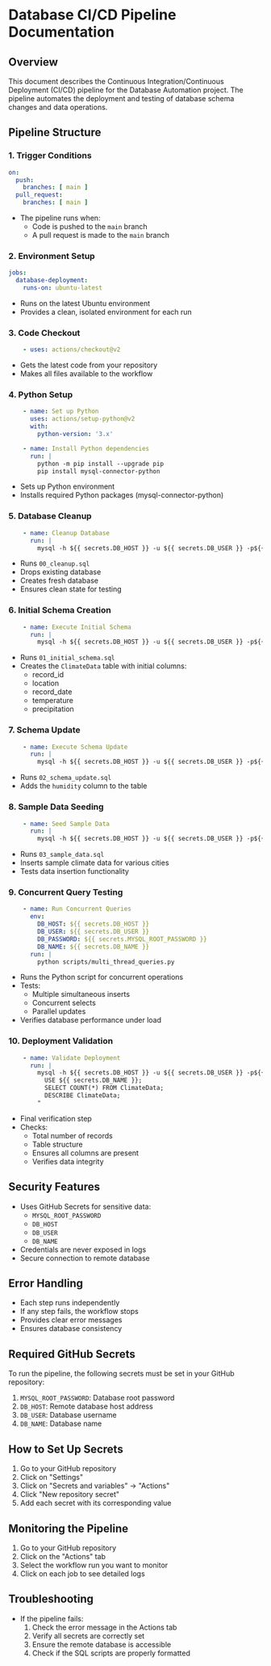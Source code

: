 # Database CI/CD Pipeline Documentation

## Overview
This document describes the Continuous Integration/Continuous Deployment (CI/CD) pipeline for the Database Automation project. The pipeline automates the deployment and testing of database schema changes and data operations.

## Pipeline Structure

### 1. Trigger Conditions
```yaml
on:
  push:
    branches: [ main ]
  pull_request:
    branches: [ main ]
```
- The pipeline runs when:
  - Code is pushed to the `main` branch
  - A pull request is made to the `main` branch

### 2. Environment Setup
```yaml
jobs:
  database-deployment:
    runs-on: ubuntu-latest
```
- Runs on the latest Ubuntu environment
- Provides a clean, isolated environment for each run

### 3. Code Checkout
```yaml
    - uses: actions/checkout@v2
```
- Gets the latest code from your repository
- Makes all files available to the workflow

### 4. Python Setup
```yaml
    - name: Set up Python
      uses: actions/setup-python@v2
      with:
        python-version: '3.x'

    - name: Install Python dependencies
      run: |
        python -m pip install --upgrade pip
        pip install mysql-connector-python
```
- Sets up Python environment
- Installs required Python packages (mysql-connector-python)

### 5. Database Cleanup
```yaml
    - name: Cleanup Database
      run: |
        mysql -h ${{ secrets.DB_HOST }} -u ${{ secrets.DB_USER }} -p${{ secrets.MYSQL_ROOT_PASSWORD }} < sql/00_cleanup.sql
```
- Runs `00_cleanup.sql`
- Drops existing database
- Creates fresh database
- Ensures clean state for testing

### 6. Initial Schema Creation
```yaml
    - name: Execute Initial Schema
      run: |
        mysql -h ${{ secrets.DB_HOST }} -u ${{ secrets.DB_USER }} -p${{ secrets.MYSQL_ROOT_PASSWORD }} < sql/01_initial_schema.sql
```
- Runs `01_initial_schema.sql`
- Creates the `ClimateData` table with initial columns:
  - record_id
  - location
  - record_date
  - temperature
  - precipitation

### 7. Schema Update
```yaml
    - name: Execute Schema Update
      run: |
        mysql -h ${{ secrets.DB_HOST }} -u ${{ secrets.DB_USER }} -p${{ secrets.MYSQL_ROOT_PASSWORD }} < sql/02_schema_update.sql
```
- Runs `02_schema_update.sql`
- Adds the `humidity` column to the table

### 8. Sample Data Seeding
```yaml
    - name: Seed Sample Data
      run: |
        mysql -h ${{ secrets.DB_HOST }} -u ${{ secrets.DB_USER }} -p${{ secrets.MYSQL_ROOT_PASSWORD }} < sql/03_sample_data.sql
```
- Runs `03_sample_data.sql`
- Inserts sample climate data for various cities
- Tests data insertion functionality

### 9. Concurrent Query Testing
```yaml
    - name: Run Concurrent Queries
      env:
        DB_HOST: ${{ secrets.DB_HOST }}
        DB_USER: ${{ secrets.DB_USER }}
        DB_PASSWORD: ${{ secrets.MYSQL_ROOT_PASSWORD }}
        DB_NAME: ${{ secrets.DB_NAME }}
      run: |
        python scripts/multi_thread_queries.py
```
- Runs the Python script for concurrent operations
- Tests:
  - Multiple simultaneous inserts
  - Concurrent selects
  - Parallel updates
- Verifies database performance under load

### 10. Deployment Validation
```yaml
    - name: Validate Deployment
      run: |
        mysql -h ${{ secrets.DB_HOST }} -u ${{ secrets.DB_USER }} -p${{ secrets.MYSQL_ROOT_PASSWORD }} -e "
          USE ${{ secrets.DB_NAME }};
          SELECT COUNT(*) FROM ClimateData;
          DESCRIBE ClimateData;
        "
```
- Final verification step
- Checks:
  - Total number of records
  - Table structure
  - Ensures all columns are present
  - Verifies data integrity

## Security Features
- Uses GitHub Secrets for sensitive data:
  - `MYSQL_ROOT_PASSWORD`
  - `DB_HOST`
  - `DB_USER`
  - `DB_NAME`
- Credentials are never exposed in logs
- Secure connection to remote database

## Error Handling
- Each step runs independently
- If any step fails, the workflow stops
- Provides clear error messages
- Ensures database consistency

## Required GitHub Secrets
To run the pipeline, the following secrets must be set in your GitHub repository:
1. `MYSQL_ROOT_PASSWORD`: Database root password
2. `DB_HOST`: Remote database host address
3. `DB_USER`: Database username
4. `DB_NAME`: Database name

## How to Set Up Secrets
1. Go to your GitHub repository
2. Click on "Settings"
3. Click on "Secrets and variables" → "Actions"
4. Click "New repository secret"
5. Add each secret with its corresponding value

## Monitoring the Pipeline
1. Go to your GitHub repository
2. Click on the "Actions" tab
3. Select the workflow run you want to monitor
4. Click on each job to see detailed logs

## Troubleshooting
- If the pipeline fails:
  1. Check the error message in the Actions tab
  2. Verify all secrets are correctly set
  3. Ensure the remote database is accessible
  4. Check if the SQL scripts are properly formatted 